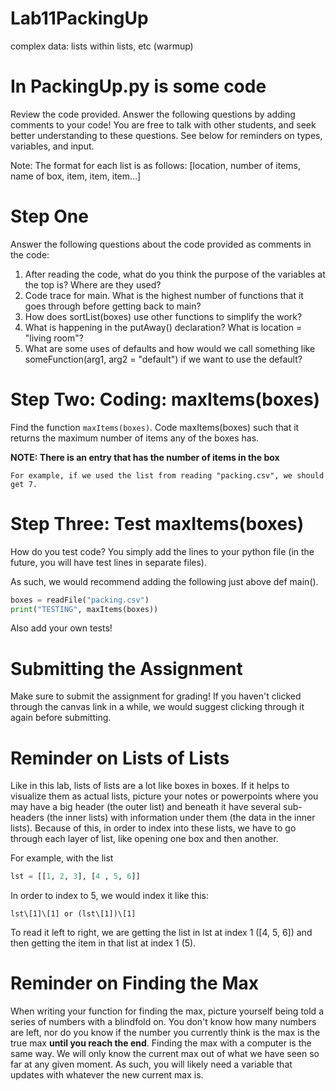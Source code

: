 # Lab11PackingUp
complex data: lists within lists, etc (warmup)

# In PackingUp.py is some code
Review the code provided. Answer the following questions by adding comments to your code! You are free to talk with other students, and seek better understanding to these questions. See below for reminders on types, variables, and input.

Note: The format for each list is as follows: \[location, number of items, name of box, item, item, item...]

# Step One
Answer the following questions about the code provided as comments in the code:
1. After reading the code, what do you think the purpose of the variables at the top is? Where are they used?
2. Code trace for main. What is the highest number of functions that it goes through before getting back to main?
3. How does sortList(boxes) use other functions to simplify the work?
4. What is happening in the putAway() declaration? What is location = "living room"?
5. What are some uses of defaults and how would we call something like someFunction(arg1, arg2 = "default") if we want to use the default?

# Step Two: Coding: maxItems(boxes)
Find the function `maxItems(boxes)`. Code maxItems(boxes) such that it returns the maximum number of items any of the boxes has.

**NOTE: There is an entry that has the number of items in the box**
```
For example, if we used the list from reading "packing.csv", we should get 7.
```
# Step Three: Test maxItems(boxes)
How do you test code? You simply add the lines to your python file (in the future, you will have test lines in separate files).

As such, we would recommend adding the following just above def main().
```python
boxes = readFile("packing.csv")
print("TESTING", maxItems(boxes)) 
```
Also add your own tests!

# Submitting the Assignment
Make sure to submit the assignment for grading! If you haven't clicked through the canvas link in a while, we would suggest clicking through it again before submitting.

# Reminder on Lists of Lists
Like in this lab, lists of lists are a lot like boxes in boxes. If it helps to visualize them as actual lists, picture your notes or powerpoints where you may have a big header (the outer list) and beneath it have several sub-headers (the inner lists) with information under them (the data in the inner lists). Because of this, in order to index into these lists, we have to go through each layer of list, like opening one box and then another. 

For example, with the list 
```python
lst = [[1, 2, 3], [4 , 5, 6]]
```
In order to index to 5, we would index it like this: 
```
lst\[1]\[1] or (lst\[1])\[1]
```
To read it left to right, we are getting the list in lst at index 1 (\[4, 5, 6]) and then getting the item in that list at index 1 (5).

# Reminder on Finding the Max
When writing your function for finding the max, picture yourself being told a series of numbers with a  blindfold on. You don't know how many numbers are left, nor do you know if the number you currently think is the max is the true max **until you reach the end**. Finding the max with a computer is the same way. We will only know the current max out of what we have seen so far at any given moment. As such, you will likely need a variable that updates with whatever the new current max is.
